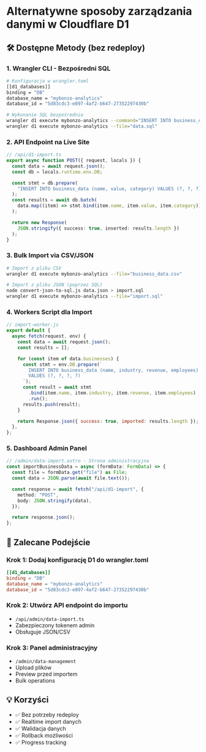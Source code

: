 # Alternatywne sposoby zarządzania danymi w Cloudflare D1

## 🛠️ Dostępne Metody (bez redeploy)

### 1. **Wrangler CLI - Bezpośredni SQL**

```bash
# Konfiguracja w wrangler.toml
[[d1_databases]]
binding = "DB"
database_name = "mybonzo-analytics"
database_id = "5d83cdc3-e897-4af2-b647-27352297430b"

# Wykonanie SQL bezpośrednio
wrangler d1 execute mybonzo-analytics --command="INSERT INTO business_data ..."
wrangler d1 execute mybonzo-analytics --file="data.sql"
```

### 2. **API Endpoint na Live Site**

```typescript
// /api/d1-import.ts
export async function POST({ request, locals }) {
  const data = await request.json();
  const db = locals.runtime.env.DB;

  const stmt = db.prepare(
    "INSERT INTO business_data (name, value, category) VALUES (?, ?, ?)"
  );
  const results = await db.batch(
    data.map((item) => stmt.bind(item.name, item.value, item.category))
  );

  return new Response(
    JSON.stringify({ success: true, inserted: results.length })
  );
}
```

### 3. **Bulk Import via CSV/JSON**

```bash
# Import z pliku CSV
wrangler d1 execute mybonzo-analytics --file="business_data.csv"

# Import z pliku JSON (poprzez SQL)
node convert-json-to-sql.js data.json > import.sql
wrangler d1 execute mybonzo-analytics --file="import.sql"
```

### 4. **Workers Script dla Import**

```javascript
// import-worker.js
export default {
  async fetch(request, env) {
    const data = await request.json();
    const results = [];

    for (const item of data.businesses) {
      const stmt = env.DB.prepare(`
        INSERT INTO business_data (name, industry, revenue, employees)
        VALUES (?, ?, ?, ?)
      `);
      const result = await stmt
        .bind(item.name, item.industry, item.revenue, item.employees)
        .run();
      results.push(result);
    }

    return Response.json({ success: true, imported: results.length });
  },
};
```

### 5. **Dashboard Admin Panel**

```typescript
// /admin/data-import.astro - Strona administracyjna
const importBusinessData = async (formData: FormData) => {
  const file = formData.get("file") as File;
  const data = JSON.parse(await file.text());

  const response = await fetch("/api/d1-import", {
    method: "POST",
    body: JSON.stringify(data),
  });

  return response.json();
};
```

## 🚀 Zalecane Podejście

### Krok 1: Dodaj konfigurację D1 do wrangler.toml

```toml
[[d1_databases]]
binding = "DB"
database_name = "mybonzo-analytics"
database_id = "5d83cdc3-e897-4af2-b647-27352297430b"
```

### Krok 2: Utwórz API endpoint do importu

- `/api/admin/data-import.ts`
- Zabezpieczony tokenem admin
- Obsługuje JSON/CSV

### Krok 3: Panel administracyjny

- `/admin/data-management`
- Upload plików
- Preview przed importem
- Bulk operations

## 💡 Korzyści

- ✅ Bez potrzeby redeploy
- ✅ Realtime import danych
- ✅ Walidacja danych
- ✅ Rollback możliwości
- ✅ Progress tracking

